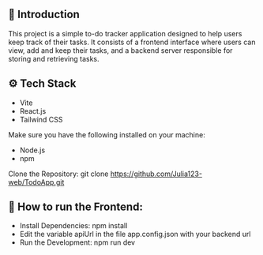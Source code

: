 ## 🤖 Introduction

This project is a simple to-do tracker application designed to help users keep track of their tasks. It consists of a frontend interface where users can view, add and keep their tasks, and a backend server responsible for storing and retrieving tasks.

## ⚙️ Tech Stack

-   Vite
-   React.js
-   Tailwind CSS

Make sure you have the following installed on your machine:

-   Node.js
-   npm

Clone the Repository: git clone <https://github.com/Julia123-web/TodoApp.git>

## 🤸 How to run the Frontend:

-   Install Dependencies: npm install
-   Edit the variable apiUrl in the file app.config.json with your backend url
-   Run the Development: npm run dev
